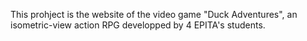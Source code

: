 This prohject is the website of the video game "Duck Adventures", an isometric-view action RPG developped by 4 EPITA's students.
